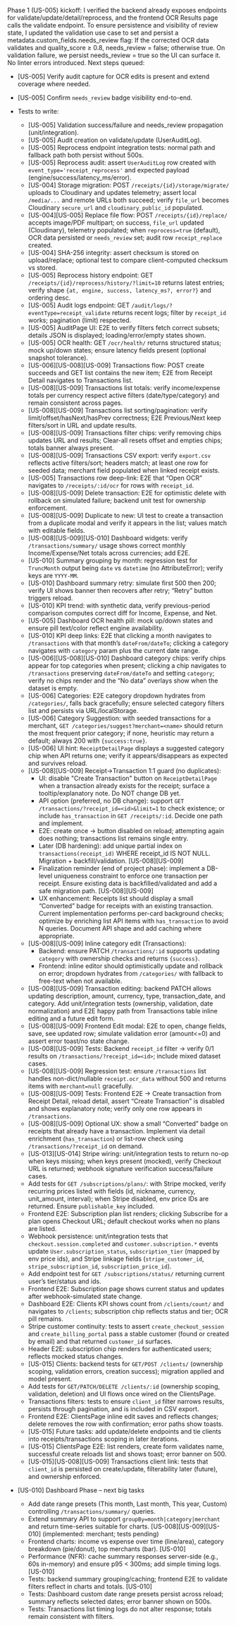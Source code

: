 Phase 1 (US-005) kickoff: I verified the backend already exposes endpoints for validate/update/detail/reprocess, and the frontend OCR Results page calls the validate endpoint. To ensure persistence and visibility of review state, I updated the validation use case to set and persist a metadata.custom_fields.needs_review flag:
If the corrected OCR data validates and quality_score ≥ 0.8, needs_review = false; otherwise true.
On validation failure, we persist needs_review = true so the UI can surface it.
No linter errors introduced.
Next steps queued:
- [US-005] Verify audit capture for OCR edits is present and extend coverage where needed.
- [US-005] Confirm `needs_review` badge visibility end-to-end.
- Tests to write:
  - [US-005] Validation success/failure and needs_review propagation (unit/integration).
  - [US-005] Audit creation on validate/update (UserAuditLog).
  - [US-005] Reprocess endpoint integration tests: normal path and fallback path both persist without 500s.
  - [US-005] Reprocess audit: assert `UserAuditLog` row created with `event_type='receipt_reprocess'` and expected payload (engine/success/latency_ms/error).
  - [US-004] Storage migration: POST `/receipts/{id}/storage/migrate/` uploads to Cloudinary and updates telemetry; assert local `/media/...` and remote URLs both succeed; verify `file_url` becomes Cloudinary `secure_url` and `cloudinary_public_id` populated.
  - [US-004][US-005] Replace file flow: POST `/receipts/{id}/replace/` accepts image/PDF multipart; on success, `file_url` updated (Cloudinary), telemetry populated; when `reprocess=true` (default), OCR data persisted or `needs_review` set; audit row `receipt_replace` created.
  - [US-004] SHA-256 integrity: assert checksum is stored on upload/replace; optional test to compare client-computed checksum vs stored.
  - [US-005] Reprocess history endpoint: GET `/receipts/{id}/reprocess/history/?limit=10` returns latest entries; verify shape `{at, engine, success, latency_ms?, error?}` and ordering desc.
  - [US-005] Audit logs endpoint: GET `/audit/logs/?eventType=receipt_validate` returns recent logs; filter by `receipt_id` works; pagination (limit) respected.
  - [US-005] AuditPage UI: E2E to verify filters fetch correct subsets; details JSON is displayed; loading/error/empty states shown.
  - [US-005] OCR health: GET `/ocr/health/` returns structured status; mock up/down states; ensure latency fields present (optional snapshot tolerance).
  - [US-006][US-008][US-009] Transactions flow: POST create succeeds and GET list contains the new item; E2E from Receipt Detail navigates to Transactions list.
  - [US-008][US-009] Transactions list totals: verify income/expense totals per currency respect active filters (date/type/category) and remain consistent across pages.
  - [US-008][US-009] Transactions list sorting/pagination: verify limit/offset/hasNext/hasPrev correctness; E2E Previous/Next keep filters/sort in URL and update results.
  - [US-008][US-009] Transactions filter chips: verify removing chips updates URL and results; Clear-all resets offset and empties chips; totals banner always present.
  - [US-008][US-009] Transactions CSV export: verify `export.csv` reflects active filters/sort; headers match; at least one row for seeded data; merchant field populated when linked receipt exists.
  - [US-005] Transactions row deep-link: E2E that “Open OCR” navigates to `/receipts/:id/ocr` for rows with `receipt_id`.
  - [US-008][US-009] Delete transaction: E2E for optimistic delete with rollback on simulated failure; backend unit test for ownership enforcement.
  - [US-008][US-009] Duplicate to new: UI test to create a transaction from a duplicate modal and verify it appears in the list; values match with editable fields.
  - [US-008][US-009][US-010] Dashboard widgets: verify `/transactions/summary/` usage shows correct monthly Income/Expense/Net totals across currencies; add E2E.
  - [US-010] Summary grouping by month: regression test for `TruncMonth` output being `date` vs `datetime` (no AttributeError); verify keys are `YYYY-MM`.
  - [US-010] Dashboard summary retry: simulate first 500 then 200; verify UI shows banner then recovers after retry; “Retry” button triggers reload.
  - [US-010] KPI trend: with synthetic data, verify previous-period comparison computes correct diff for Income, Expense, and Net.
  - [US-005] Dashboard OCR health pill: mock up/down states and ensure pill text/color reflect engine availability.
  - [US-010] KPI deep links: E2E that clicking a month navigates to `/transactions` with that month’s `dateFrom/dateTo`; clicking a category navigates with `category` param plus the current date range.
  - [US-006][US-008][US-010] Dashboard category chips: verify chips appear for top categories when present; clicking a chip navigates to `/transactions` preserving `dateFrom/dateTo` and setting `category`; verify no chips render and the “No data” overlays show when the dataset is empty.
  - [US-006] Categories: E2E category dropdown hydrates from `/categories/`, falls back gracefully; ensure selected category filters list and persists via URL/localStorage.
  - [US-006] Category Suggestion: with seeded transactions for a merchant, `GET /categories/suggest?merchant=<name>` should return the most frequent prior category; if none, heuristic may return a default; always 200 with `{success:true}`.
  - [US-006] UI hint: `ReceiptDetailPage` displays a suggested category chip when API returns one; verify it appears/disappears as expected and survives reload.
  - [US-008][US-009] Receipt→Transaction 1:1 guard (no duplicates):
    - UI: disable "Create Transaction" button on `ReceiptDetailPage` when a transaction already exists for the receipt; surface a tooltip/explanatory note. Do NOT change DB yet.
    - API option (preferred, no DB change): support `GET /transactions/?receipt_id=<id>&limit=1` to check existence; or include `has_transaction` in `GET /receipts/:id`. Decide one path and implement.
    - E2E: create once → button disabled on reload; attempting again does nothing; transactions list remains single entry.
    - Later (DB hardening): add unique partial index on `transactions(receipt_id)` WHERE receipt_id IS NOT NULL. Migration + backfill/validation. [US-008][US-009]
    - Finalization reminder (end of project phase): implement a DB-level uniqueness constraint to enforce one transaction per receipt. Ensure existing data is backfilled/validated and add a safe migration path. [US-008][US-009]
    - UX enhancement: Receipts list should display a small “Converted” badge for receipts with an existing transaction. Current implementation performs per-card background checks; optimize by enriching list API items with `has_transaction` to avoid N queries. Document API shape and add caching where appropriate.
  - [US-008][US-009] Inline category edit (Transactions):
    - Backend: ensure PATCH `/transactions/:id` supports updating `category` with ownership checks and returns `{success}`.
    - Frontend: inline editor should optimistically update and rollback on error; dropdown hydrates from `/categories/` with fallback to free-text when not available.
  - [US-008][US-009] Transaction editing: backend PATCH allows updating description, amount, currency, type, transaction_date, and category. Add unit/integration tests (ownership, validation, date normalization) and E2E happy path from Transactions table inline editing and a future edit form.
  - [US-008][US-009] Frontend Edit modal: E2E to open, change fields, save, see updated row; simulate validation error (amount<=0) and assert error toast/no state change.
  - [US-008][US-009] Tests: Backend `receipt_id` filter → verify 0/1 results on `/transactions/?receipt_id=<id>`; include mixed dataset cases.
  - [US-008][US-009] Regression test: ensure `/transactions` list handles non-dict/nullable `receipt.ocr_data` without 500 and returns items with `merchant=null` gracefully.
  - [US-008][US-009] Tests: Frontend E2E → Create transaction from Receipt Detail, reload detail, assert “Create Transaction” is disabled and shows explanatory note; verify only one row appears in `/transactions`.
  - [US-008][US-009] Optional UX: show a small “Converted” badge on receipts that already have a transaction. Implement via detail enrichment (`has_transaction`) or list-row check using `/transactions/?receipt_id` on demand.
  - [US-013][US-014] Stripe wiring: unit/integration tests to return no-op when keys missing; when keys present (mocked), verify Checkout URL is returned; webhook signature verification success/failure cases.
  - Add tests for `GET /subscriptions/plans/`: with Stripe mocked, verify recurring prices listed with fields (id, nickname, currency, unit_amount, interval); when Stripe disabled, env price IDs are returned. Ensure `publishable_key` included.
  - Frontend E2E: Subscription plan list renders; clicking Subscribe for a plan opens Checkout URL; default checkout works when no plans are listed.
  - Webhook persistence: unit/integration tests that `checkout.session.completed` and `customer.subscription.*` events update `User.subscription_status`, `subscription_tier` (mapped by env price ids), and Stripe linkage fields (`stripe_customer_id`, `stripe_subscription_id`, `subscription_price_id`).
  - Add endpoint test for `GET /subscriptions/status/` returning current user’s tier/status and ids.
  - Frontend E2E: Subscription page shows current status and updates after webhook-simulated state change.
  - Dashboard E2E: Clients KPI shows count from `/clients/count/` and navigates to `/clients`; subscription chip reflects status and tier; OCR pill remains.
  - Stripe customer continuity: tests to assert `create_checkout_session` and `create_billing_portal` pass a stable customer (found or created by email) and that returned `customer_id` surfaces.
  - Header E2E: subscription chip renders for authenticated users; reflects mocked status changes.
  - [US-015] Clients: backend tests for `GET/POST /clients/` (ownership scoping, validation errors, creation success); migration applied and model present.
  - Add tests for `GET/PATCH/DELETE /clients/:id` (ownership scoping, validation, deletion) and UI flows once wired on the ClientsPage.
  - Transactions filters: tests to ensure `client_id` filter narrows results, persists through pagination, and is included in CSV export.
  - Frontend E2E: ClientsPage inline edit saves and reflects changes; delete removes the row with confirmation; error paths show toasts.
  - [US-015] Future tasks: add update/delete endpoints and tie clients into receipts/transactions scoping in later iterations.
  - [US-015] ClientsPage E2E: list renders, create form validates name, successful create reloads list and shows toast; error banner on 500.
  - [US-015][US-008][US-009] Transactions client link: tests that `client_id` is persisted on create/update, filterability later (future), and ownership enforced.

- [US-010] Dashboard Phase – next big tasks
  - Add date range presets (This month, Last month, This year, Custom) controlling `/transactions/summary/` queries.
  - Extend summary API to support `groupBy=month|category|merchant` and return time-series suitable for charts. [US-008][US-009][US-010] (implemented: merchant; tests pending)
  - Frontend charts: income vs expense over time (line/area), category breakdown (pie/donut), top merchants (bar). [US-010]
  - Performance (NFR): cache summary responses server-side (e.g., 60s in-memory) and ensure p95 < 300ms; add simple timing logs. [US-010]
  - Tests: backend summary grouping/caching; frontend E2E to validate filters reflect in charts and totals. [US-010]
  - Tests: Dashboard custom date range presets persist across reload; summary reflects selected dates; error banner shown on 500s.
  - Tests: Transactions list timing logs do not alter response; totals remain consistent with filters.